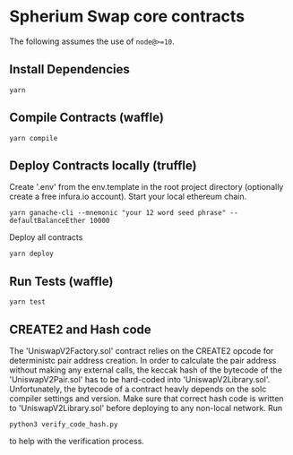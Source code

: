 # Spherium Swap core contracts

The following assumes the use of `node@>=10`.

## Install Dependencies

`yarn`

## Compile Contracts (waffle)

`yarn compile`

## Deploy Contracts locally (truffle)

Create '.env' from the env.template in the root project directory (optionally create a free infura.io account).
Start your local ethereum chain.

`yarn ganache-cli --mnemonic "your 12 word seed phrase" --defaultBalanceEther 10000`

Deploy all contracts

`yarn deploy`

## Run Tests (waffle)

`yarn test`

## CREATE2 and Hash code 

The 'UniswapV2Factory.sol' contract relies on the CREATE2 opcode for deterministc pair address creation. 
In order to calculate the pair address without making any external calls, the keccak hash of the bytecode 
of the 'UniswapV2Pair.sol' has to be hard-coded into 'UniswapV2Library.sol'. Unfortunately, the bytecode 
of a contract heavly depends on the solc compiler settings and version. Make sure that correct hash code is 
written to 'UniswapV2Library.sol' before deploying to any non-local network. Run

`python3 verify_code_hash.py`

to help with the verification process.
